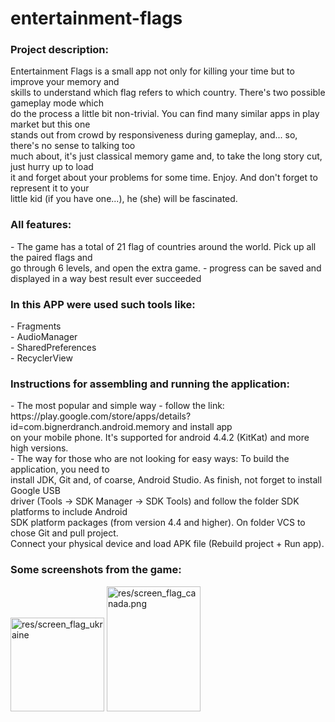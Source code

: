# entertainment-flags

<h3>Project description:</h3>
Entertainment Flags is a small app not only for killing your time but to improve your memory and<br>
skills to understand which flag refers to which country. There's two possible gameplay mode which<br>
do the process a little bit non-trivial. You can find many similar apps in play market but this one<br>
stands out from crowd by responsiveness during gameplay, and... so, there's no sense to talking too<br>
much about, it's just classical memory game and, to take the long story cut, just hurry up to load<br>
it and forget about your problems for some time. Enjoy. And don't forget to represent it to your<br>
little kid (if you have one...), he (she) will be fascinated.<br>

<h3>All features:</h3>
- The game has a total of 21 flag of countries around the world. Pick up all the paired flags and<br>
go through 6 levels, and open the extra game.
- progress can be saved and displayed in a way best result ever succeeded<br>

<h3>In this APP were used such tools like:</h3>
- Fragments<br>
- AudioManager<br>
- SharedPreferences<br>
- RecyclerView<br>

<h3>Instructions for assembling and running the application:</h3>
- The most popular and simple way - follow the link:<br>
https://play.google.com/store/apps/details?id=com.bignerdranch.android.memory and install app<br>
on your mobile phone. It's supported for android 4.4.2 (KitKat) and more high versions.<br>
- The way for those who are not looking for easy ways: To build the application, you need to<br>
install JDK, Git and, of coarse, Android Studio. As finish, not forget to install Google USB<br>
driver (Tools -> SDK Manager -> SDK Tools) and follow the folder SDK platforms to include Android<br>
SDK platform packages (from version 4.4 and higher). On folder VCS to chose Git and pull project.<br>
Connect your physical device and load APK file (Rebuild project + Run app).<br>

<h3>Some screenshots from the game:</h3>
<img alt="res/screen_flag_ukraine" height="150" src="res/screen_flag_ukraine.png" width="150"/>
<img alt="res/screen_flag_canada.png" height="200" src="res/screen_flag_canada.png" width="150"/>
